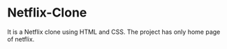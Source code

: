 # Netflix-Clone
It is a Netflix clone using HTML and CSS.
The project has only home page of netflix.
